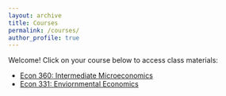 ```yaml
---
layout: archive
title: Courses
permalink: /courses/
author_profile: true
---
```


Welcome! Click on your course below to access class materials:   

- [Econ 360: Intermediate Microeconomics](/courses/econ360/)
- [Econ 331: Enviornmental Economics](/courses/econ331/)